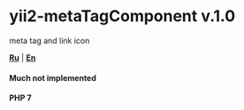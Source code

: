 # yii2-metaTagComponent v.1.0
meta tag and link icon

[**Ru**](docs/ru/document_ru.md) | [**En**](docs/en/document_en.md)

#### Much not implemented

#### **PHP 7**

